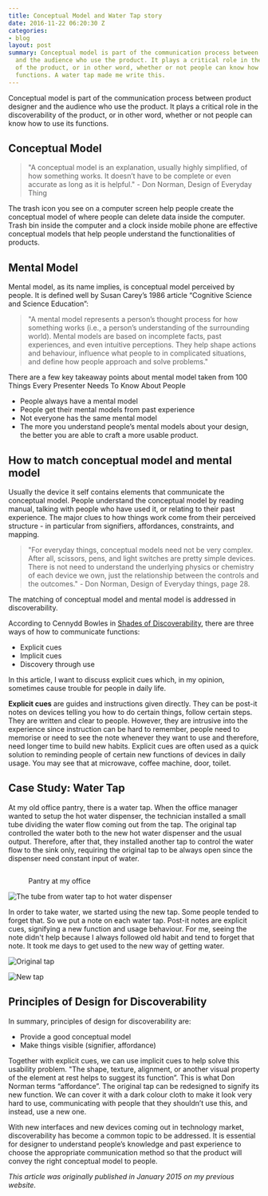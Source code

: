 ```yaml
---
title: Conceptual Model and Water Tap story
date: 2016-11-22 06:20:30 Z
categories:
- blog
layout: post
summary: Conceptual model is part of the communication process between product designer
  and the audience who use the product. It plays a critical role in the discoverability
  of the product, or in other word, whether or not people can know how to use its
  functions. A water tap made me write this.
---
```


Conceptual model is part of the communication process between product designer and the audience who use the product. It plays a critical role in the discoverability of the product, or in other word, whether or not people can know how to use its functions.

## Conceptual Model

>  "A conceptual model is an explanation, usually highly simplified, of how something works. It doesn’t have to be complete or even accurate as long as it is helpful." - Don Norman, Design of Everyday Thing
 
The trash icon you see on a computer screen help people create the conceptual model of where people can delete data inside the computer. Trash bin inside the computer and a clock inside mobile phone are effective conceptual models that help people understand the functionalities of products.

## Mental Model

Mental model, as its name implies, is conceptual model perceived by people. It is defined well by Susan Carey’s 1986 article “Cognitive Science and Science Education”:

> "A mental model represents a person’s thought process for how something works (i.e.,  a person’s understanding of the surrounding world). Mental models are based on incomplete facts, past experiences, and even intuitive perceptions. They help shape actions and behaviour, influence what people to in complicated situations, and define how people approach and solve problems."

There are a few key takeaway points about mental model taken from 100 Things Every Presenter Needs To Know About People

* People always have a mental model
* People get their mental models from past experience
* Not everyone has the same mental model
* The more you understand people’s mental models about your design, the better you are able to craft a more usable product.

## How to match conceptual model and mental model

Usually the device it self contains elements that communicate the conceptual model. People understand the conceptual model by reading manual, talking with people who have used it, or relating to their past experience. The major clues to how things work come from their perceived structure - in particular from signifiers, affordances, constraints, and mapping.

> "For everyday things, conceptual models need not be very complex. After all, scissors, pens, and light switches are pretty simple devices. There is not need to understand the underlying physics or chemistry of each device we own, just the relationship between the controls and the outcomes." - Don Norman, Design of Everyday things, page 28.
 
The matching of conceptual model and mental model is addressed in discoverability.
 
According to Cennydd Bowles in [Shades of Discoverability](http://alistapart.com/column/shades-of-discoverability), there are three ways of how to communicate functions:

* Explicit cues
* Implicit cues
* Discovery through use
 
In this article, I want to discuss explicit cues which, in my opinion, sometimes cause trouble for people in daily life.
 
**Explicit cues** are guides and instructions given directly. They can be post-it notes on devices telling you how to do certain things, follow certain steps. They are written and clear to people. However, they are intrusive into the experience since instruction can be hard to remember, people need to memorise or need to see the note whenever they want to use and therefore, need longer time to build new habits. Explicit cues are often used as a quick solution to reminding people of certain new functions of devices in daily usage. You may see that at microwave, coffee machine, door, toilet.

## Case Study: Water Tap

At my old office pantry, there is a water tap. When the office manager wanted to setup the hot water dispenser, the technician installed a small tube dividing the water flow coming out from the tap. The original tap controlled the water both to the new hot water dispenser and the usual output. Therefore, after that, they installed another tap to control the water flow to the sink only, requiring the original tap to be always open since the dispenser need constant input of water.

<figure>
  <img src="http://res.cloudinary.com/ryanntt/image/upload/s--v9oFL0MW--/v1479796061/blog/water-tap/overview-small.jpg" alt="">
  <figcaption><p>Pantry at my office</p></figcaption>
</figure>

![The tube from water tap to hot water dispenser](http://res.cloudinary.com/ryanntt/image/upload/s--ay6RgxUK--/v1479796058/blog/water-tap/detail-3-small.jpg)

In order to take water, we started using the new tap. Some people tended to forget that. So we put a note on each water tap. Post-it notes are explicit cues, signifying a new function and usage behaviour. For me, seeing the note didn't help because I always followed old habit and tend to forget that note. It took me days to get used to the new way of getting water.

![Original tap](http://res.cloudinary.com/ryanntt/image/upload/s--EgpYqG_O--/v1479796053/blog/water-tap/detail-1-small.jpg)

![New tap](http://res.cloudinary.com/ryanntt/image/upload/s--skjpd6Ei--/v1479796060/blog/water-tap/detail-2-small.jpg)

## Principles of Design for Discoverability

In summary, principles of design for discoverability are:

* Provide a good conceptual model
* Make things visible (signifier, affordance)

Together with explicit cues, we can use implicit cues to help solve this usability problem.  "The shape, texture, alignment, or another visual property of the element at rest helps to suggest its function”. This is what Don Norman terms “affordance”. The original tap can be redesigned to signify its new function. We can cover it with a dark colour cloth to make it look very hard to use, communicating with people that they shouldn’t use this, and instead, use a new one.
 
With new interfaces and new devices coming out in technology market, discoverability has become a common topic to be addressed. It is essential for designer to understand people’s knowledge and past experience to choose the appropriate communication method so that the product will convey the right conceptual model to people.

*This article was originally published in January 2015 on my previous website.*